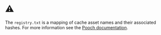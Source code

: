 # ⚠️

 The `registry.txt` is a mapping of cache asset names and their associated hashes. For more information
see the [Pooch documentation](https://www.fatiando.org/pooch/latest/registry-files.html).
